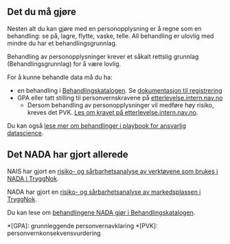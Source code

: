 
## Det du må gjøre

Nesten alt du kan gjøre med en personopplysning er å regne som en behandling: se på, lagre, flytte, vaske, telle.
All behandling er ulovlig med mindre du har et behandlingsgrunnlag.

Behandling av personopplysninger krever et såkalt rettslig grunnlag (Behandlingsgrunnlag) for å være lovlig.

For å kunne behandle data må du ha:

- en behandling i [Behandlingskatalogen](https://behandlingskatalog.nais.adeo.no). Se [dokumentasjon til registrering](spilleregler.md#hva-m-jeg-som-produsent-dokumentere-om-dataene-jeg-behandler)
- GPA eller tatt stilling til personvernskravene på [etterlevelse.intern.nav.no](https://etterlevelse.intern.nav.no/)
    - Dersom behandling av personopplysninger vil medføre høy risiko, kreves det PVK.
    [Les om kravet på etterlevelse.intern.nav.no](https://etterlevelse.intern.nav.no/krav/114/1).

Du kan også [lese mer om behandlinger i playbook for ansvarlig datascience](https://laughing-guacamole-242227e5.pages.github.io/notebooks/p2_Privacy_IntroGPA.html).

## Det NADA har gjort allerede

NAIS har gjort en [risiko- og sårbarhetsanalyse av verktøyene som brukes i NADA i TryggNok](https://apps.powerapps.com/play/e/default-62366534-1ec3-4962-8869-9b5535279d0b/a/f8517640-ea01-46e2-9c09-be6b05013566?ID=607).

NADA har gjort en [risiko- og sårbarhetsanalyse av markedsplassen i TryggNok](https://apps.powerapps.com/play/e/default-62366534-1ec3-4962-8869-9b5535279d0b/a/f8517640-ea01-46e2-9c09-be6b05013566?ID=1005).

Du kan lese om [behandlingene NADA gjør i Behandlingskatalogen](https://behandlingskatalog.nais.adeo.no/process/team/3f85cdce-1257-4862-8ce3-3aec9b576df0/18089de7-829d-47e3-868b-53d4e5f251da).


*[GPA]: grunnleggende personvernavklaring
*[PVK]: personvernkonsekvensvurdering

